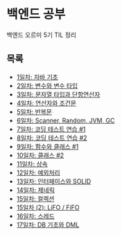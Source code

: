 # 백엔드 공부
백엔드 오르미 5기 TIL 정리

## 목록
- <a href="TIL/Day 01.md">1일차: 자바 기초</a>
- <a href="TIL/Day 02.md">2일차: 변수와 변수 타입</a>
- <a href="TIL/Day 03.md">3일차: 문자열 타입과 단항연산자</a>
- <a href="TIL/Day 04.md">4일차: 연산자와 조건문</a>
- <a href="TIL/Day 05.md">5일차: 반복문</a>
- <a href="TIL/Day 06.md">6일차: Scanner, Random, JVM, GC</a>
- <a href="TIL/Day 07.md">7일차: 코딩 테스트 연습 #1</a>
- <a href="TIL/Day 08.md">8일차: 코딩 테스트 연습 #2</a>
- <a href="TIL/Day 09.md">9일차: 함수와 클래스 #1 </a>
- <a href="TIL/Day 10.md">10일차: 클래스 #2 </a>
- <a href="TIL/Day 11.md">11일차: 상속 </a>
- <a href="TIL/Day 12.md">12일차: 예외처리 </a>
- <a href="TIL/Day 13.md">13일차: 인터페이스와 SOLID </a>
- <a href="TIL/Day 14.md">14일차: 제네릭 </a>
- <a href="TIL/Day 15.md">15일차: 컬렉션 </a>
- <a href="TIL/Day 15 (2).md">15일차 (2): LiFO / FiFO </a>
- <a href="TIL/Day 16.md">16일차: 스레드 </a>
- <a href="TIL/Day 17.md">17일차: DB 기초와 DML </a>
